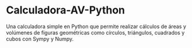 # Calculadora-AV-Python
Una calculadora simple en Python que permite realizar cálculos de áreas y volúmenes de figuras geométricas como círculos, triángulos, cuadrados y cubos con Sympy y Numpy.
